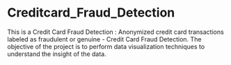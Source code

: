 # Creditcard_Fraud_Detection
This is a Credit Card Fraud Detection : Anonymized credit card transactions labeled as fraudulent or genuine - Credit Card Fraud Detection. The objective of the project is to perform data visualization techniques to understand the insight of the data.
